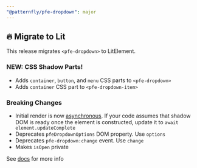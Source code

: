 ```yaml
---
"@patternfly/pfe-dropdown": major
---
```


## 🔥 Migrate to Lit

This release migrates `<pfe-dropdown>` to LitElement.

### NEW: CSS Shadow Parts!
- Adds `container`, `button`, and `menu` CSS parts to `<pfe-dropdown>`
- Adds `container` CSS part to `<pfe-dropdown-item>`

### Breaking Changes
- Initial render is now [asynchronous](https://lit.dev/docs/components/lifecycle/#reactive-update-cycle).
  If your code assumes that shadow DOM is ready once the element is constructed, update it to `await element.updateComplete`
- Deprecates `pfeDropdownOptions` DOM property. Use `options`
- Deprecates `pfe-dropdown:change` event. Use `change`
- Makes `isOpen` private

See [docs](https://patternflyelements.org/components/dropdown/) for more info
